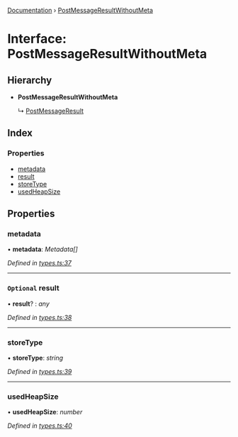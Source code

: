 [Documentation](../README.md) › [PostMessageResultWithoutMeta](postmessageresultwithoutmeta.md)

# Interface: PostMessageResultWithoutMeta

## Hierarchy

* **PostMessageResultWithoutMeta**

  ↳ [PostMessageResult](postmessageresult.md)

## Index

### Properties

* [metadata](postmessageresultwithoutmeta.md#metadata)
* [result](postmessageresultwithoutmeta.md#optional-result)
* [storeType](postmessageresultwithoutmeta.md#storetype)
* [usedHeapSize](postmessageresultwithoutmeta.md#usedheapsize)

## Properties

###  metadata

• **metadata**: *Metadata[]*

*Defined in [types.ts:37](https://github.com/badbatch/cachemap/blob/29323d9/packages/core-worker/src/types.ts#L37)*

___

### `Optional` result

• **result**? : *any*

*Defined in [types.ts:38](https://github.com/badbatch/cachemap/blob/29323d9/packages/core-worker/src/types.ts#L38)*

___

###  storeType

• **storeType**: *string*

*Defined in [types.ts:39](https://github.com/badbatch/cachemap/blob/29323d9/packages/core-worker/src/types.ts#L39)*

___

###  usedHeapSize

• **usedHeapSize**: *number*

*Defined in [types.ts:40](https://github.com/badbatch/cachemap/blob/29323d9/packages/core-worker/src/types.ts#L40)*
